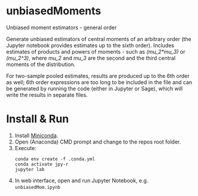 
# unbiasedMoments
Unbiased moment estimators - general order

Generate unbiased estimators of central moments of an arbitrary order (the Jupyter notebook provides estimates up to the sixth order). Includes estimates of products and powers of moments - such as _(mu_2*mu_3)_ or *(mu_2^3)*, where *mu_2* and *mu_3* are the second and the third central moments of the distribution.

For two-sample pooled estimates, results are produced up to the 6th order as well; 6th order expressions are too long to be included in the file and can be generated by running the code (either in Jupyter or Sage), which will write the results in separate files.

# Install & Run

1. Install [Miniconda](https://docs.conda.io/projects/miniconda/en/latest/).
2. Open (Anaconda) CMD prompt and change to the repos root folder.
3. Execute:
    ```
    conda env create -f .conda.yml
    conda activate jpy-r
    jupyter lab
    ```
4. In web interface, open and run Jupyter Notebook, e.g. ``unbiasedMom.ipynb``